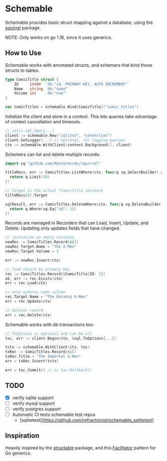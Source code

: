 # Schemable

Schemable provides basic struct mapping against a database, using the
[squirrel][sq] package.

[sq]: https://github.com/Masterminds/squirrel

NOTE: Only works on go 1.18, since it uses generics.

## How to Use

Schemable works with annotated structs, and schemers that bind those structs
to tables.

```go
type ComicTitle struct {
	ID     int64  `db:"id, PRIMARY KEY, AUTO INCREMENT"`
	Name   string `db:"name"`
	Volume int    `db:"num"`
}

var ComicTitles = schemable.Bind[ComicTitle]("comic_titles")
```

Initialize the client and store in a context. This lets queries take advantage
of context cancellation and timeouts.

```go
// calls sql.Open(...)
client := schemable.New("sqlite3", "connection")
client.SetLogger(...) // optional, for logging queries
ctx := schemable.WithClient(context.Background(), client)
```

Schemers can list and delete multiple records:

```go
import sq "github.com/Masterminds/squirrel"

titleRecs, err := ComicTitles.ListWhere(ctx, func(q sq.SelectBuilder) sq.SelectBuilder {
  return q.Limit(10)
})

// Target is the actual *ComicTitle instance
titleRecs[0].Target

sqlResult, err := ComicTitles.DeleteWhere(ctx, func(q sq.DeleteBuilder) sq.DeleteBuilder {
  return q.Where(sq.Eq{"id": 1})
})
```

Records are managed in Recorders that can Load, Insert, Update, and Delete.
Updating only updates fields that have changed.

```go
// initialize an empty instance
newRec := ComicTitles.Record(nil)
newRec.Target.Name = "The X-Men"
newRec.Target.Volume = 1

err := newRec.Insert(ctx)

// load record by primary key
rec := ComicTitles.Record(&ComicTitle{ID: 1})
ok, err := rec.Exists(ctx)
err = rec.Load(ctx)

// only updates name column
rec.Target.Name = "The Uncanny X-Men"
err = rec.Update(ctx)

// deletes record
err = rec.Delete(ctx)
```

Schemable works with db transactions too:

```go
// TxOptions is optional and can be nil
txc, err := client.Begin(ctx, &sql.TxOptions{...})

tctx := schemable.WithClient(ctx, txc)
txRec := ComicTitles.Record(nil)
txRec.Title = "The Immortal X-Men"
err = txRec.Insert(tctx)

err = txc.Commit() // or txc.Rollback()
```

## TODO

- [x] verify sqlite support
- [ ] verify mysql support
- [ ] verify postgres support
- [ ] Automatic CI tests schemable test repos
  - [sqlitetest][https://github.com/refractionist/schemable_sqlitetest]

## Inspiration

Heavily inspired by the [structable][st] package, and this [Facilitator][f]
pattern for Go generics.

[st]: https://github.com/Masterminds/structable
[f]: https://rakyll.org/generics-facilititators